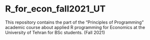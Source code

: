 # R_for_econ_fall2021_UT
This repository contains the part of the  “Principles of Programming”  academic course about applied R programming for Economics at the University of Tehran for BSc students. (Fall 2021)
